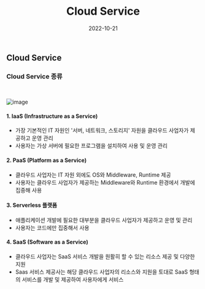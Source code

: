 ﻿---
title: "Cloud Service"
date: '2022-10-21'
categories: cloud
toc: true
toc_sticky: true
sidebar:
  nav: docs
---

## Cloud Service

### Cloud Service 종류
<br/>

![image](https://user-images.githubusercontent.com/111679538/225852258-ca02cc2c-53a9-4f6c-a8f2-21f1f9912bc0.png)

#### 1. IaaS (Infrastructure as a Service)
- 가장 기본적인 IT 자원인  '서버, 네트워크, 스토리지' 자원을 클라우드 사업자가 제공하고 운영 관리
- 사용자는 가상 서버에 필요한 프로그램을 설치하여 사용 및 운영 관리

#### 2.  PaaS (Platform as a Service)
- 클라우드 사업자는 IT 자원 외에도 OS와 Middleware, Runtime 제공
- 사용자는 클라우드 사업자가 제공하는 Middleware와 Runtime 환경에서 개발에 집중해 사용

#### 3. Serverless 플랫폼
- 애플리케이션 개발에 필요한 대부분을 클라우드 사업자가 제공하고 운영 및 관리
- 사용자는 코드에만 집중해서 사용

#### 4. SaaS (Software as a Service)
- 클라우드 사업자는 SaaS 서비스 개발을 원활히 할 수 있는 리소스 제공 및 다양한 지원
- Saas 서비스 제공사는 해당 클라우드 사업자의 리소스와 지원을 토대로 SaaS 형태의 서비스를 개발 및 제공하여 사용자에게 서비스
